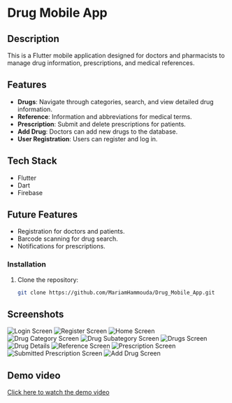 # Drug Mobile App

## Description
This is a Flutter mobile application designed for doctors and pharmacists to manage drug information, prescriptions, and medical references.

## Features
- **Drugs**: Navigate through categories, search, and view detailed drug information.
- **Reference**: Information and abbreviations for medical terms.
- **Prescription**: Submit and delete prescriptions for patients.
- **Add Drug**: Doctors can add new drugs to the database.
- **User Registration**: Users can register and log in.
  
## Tech Stack
- Flutter
- Dart
- Firebase
  
## Future Features
- Registration for doctors and patients.
- Barcode scanning for drug search.
- Notifications for prescriptions.


### Installation
1. Clone the repository:
   ```bash
   git clone https://github.com/MariamHammouda/Drug_Mobile_App.git
## Screenshots
![Login Screen](login_screen.png)
![Register Screen](register_screen.png)
![Home Screen](home_seceen.png)
![Drug Category Screen](categories_screen.png)
![Drug Subategory Screen](subcategory_screen.png)
![Drugs Screen](drugs_screen-rem.png)
![Drug Details](drug_info_screen.png)
![Reference Screen](reference_screen.png)
![Prescription Screen](Presentation_screen.png)
![Submitted Prescription Screen](submited_presentation_screen.png)
![Add Drug Screen](add_drug_screen.png)


## Demo video
[Click here to watch the demo video]([https://github.com/your-username/repo-name/blob/main/path-to-video.mp4](https://youtu.be/6G6DE9BU098))

